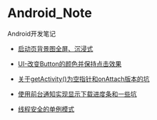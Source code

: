 # Android_Note

Android开发笔记<br>

* [启动页背景图全屏、沉浸式](https://github.com/DonLIs/Android_Note/blob/master/Splash)<br>

* [UI-改变Button的颜色并保持点击效果](https://github.com/DonLIs/Android_Note/blob/master/UI-Button)<br>

* [关于getActivity()为空指针和onAttach版本的坑](https://github.com/DonLIs/Android_Note/blob/master/OnAttach)<br>

* [使用前台通知实现显示下载进度条和一些坑](https://github.com/DonLIs/Android_Note/blob/master/Notification)<br>

* [线程安全的单例模式](https://github.com/DonLIs/Android_Note/blob/master/SingleTon)<br>
